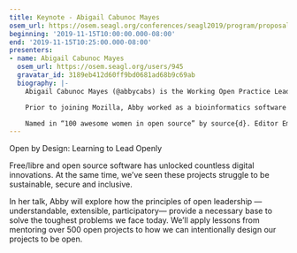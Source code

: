 ```yaml
---
title: Keynote - Abigail Cabunoc Mayes
osem_url: https://osem.seagl.org/conferences/seagl2019/program/proposals/715
beginning: '2019-11-15T10:00:00.000-08:00'
end: '2019-11-15T10:25:00.000-08:00'
presenters:
- name: Abigail Cabunoc Mayes
  osem_url: https://osem.seagl.org/users/945
  gravatar_id: 3189eb412d60ff9bd0681ad68b9c69ab
  biography: |-
    Abigail Cabunoc Mayes (@abbycabs) is the Working Open Practice Lead at the Mozilla Foundation. Abby mobilizes leaders in the internet health movement through mentorship and training on open practices and open source. Before this, she was Lead Developer of the Mozilla Science Lab, transforming science on the web.

    Prior to joining Mozilla, Abby worked as a bioinformatics software developer at the Ontario Institute for Cancer Research and at Michigan State University where she applied open source and to research problems. With a background in open source and community organizing, she is fueling a culture of openness in research and innovation.

    Named in “100 awesome women in open source” by source{d}. Editor Emeritus, the Journal of Open Source Software.
---
```


Open by Design: Learning to Lead Openly

Free/libre and open source software has unlocked countless digital innovations. At the same time, we’ve seen these projects struggle to be sustainable, secure and inclusive.

In her talk, Abby will explore how the principles of open leadership —understandable, extensible, participatory— provide a necessary base to solve the toughest problems we face today. We’ll apply lessons from mentoring over 500 open projects to how we can intentionally design our projects to be open.
